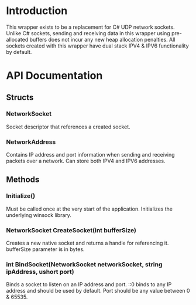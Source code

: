 # Introduction

This wrapper exists to be a replacement for C# UDP network sockets. Unlike C# sockets, sending and receiving data in this wrapper using pre-allocated buffers does not incur any new heap allocation penalties. All sockets created with this wrapper have dual stack IPV4 & IPV6 functionality by default.

# API Documentation

## Structs
### NetworkSocket 
Socket descriptor that references a created socket.

### NetworkAddress
Contains IP address and port information when sending and receiving packets over a network. Can store both IPV4 and IPV6 addresses.

## Methods
### Initialize()
Must be called once at the very start of the application. Initializes the underlying winsock library.

### NetworkSocket CreateSocket(int bufferSize)
Creates a new native socket and returns a handle for referencing it. bufferSize parameter is in bytes.

### int BindSocket(NetworkSocket networkSocket, string ipAddress, ushort port)
Binds a socket to listen on an IP address and port. ::0 binds to any IP address and should be used by default. Port should be any value between 0 & 65535.











